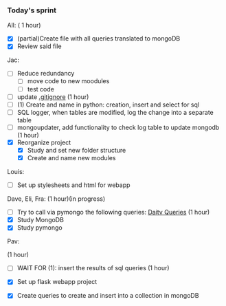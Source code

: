 ### Today's sprint

All:
( 1 hour)
- [x] (partial)Create file with all queries translated to mongoDB
- [x] Review said file

Jac:

- [ ] Reduce redundancy
    - [ ] move code to new moodules
    - [ ] test code
- [ ] update [.gitignore](https://github.com/Netherfield/daitv/blob/main/.gitignore)
(1 hour)
- [ ] (1) Create and name in python: creation, insert and select for sql
- [ ] SQL logger, when tables are modified, log the change into a separate table
- [ ] mongoupdater, add functionality to check log table to update mongodb
(1 hour)
- [x] Reorganize project
    - [x] Study and set new folder structure
    - [x] Create and name new modules

Louis:
- [ ] Set up stylesheets and html for webapp

Dave, Eli, Fra:
(1 hour)(in progress)
- [ ] Try to call via pymongo the following queries: [Daitv Queries](https://github.com/Netherfield/daitv/blob/main/docs/queries.md)
(1 hour)
- [x] Study MongoDB
- [x] Study pymongo

Pav:

(1 hour)
- [ ] WAIT FOR (1): insert the results of sql queries
(1 hour)
- [x] Set up flask webapp project
- [x] Create queries to create and insert into a collection in mongoDB





